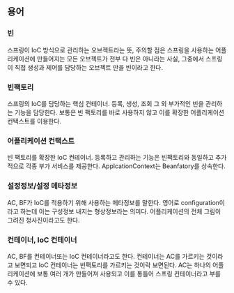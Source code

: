 
## 용어

### 빈
스프링이 IoC 방식으로 관리하는 오브젝트라는 뜻, 주의할 점은 스프링을 사용하는 어플리케이션에 만들어지는 모든 오브젝트가
전부 다 빈은 아니라는 사실, 그중에서 스프링이 직접 생성과 제어를 담당하는 오브젝트 만을 빈이라고 한다.

### 빈팩토리
스프링의 IoC를 담당하는 핵심 컨테이너. 등록, 생성, 조회 그 외 부가적인 빈을 관리하는 기능을 담당한다.
보통은 빈 팩토리를 바로 사용하지 않고 이를 확장한 어플리케이션 컨택스트를 이용한다.

### 어플리케이션 컨택스트
빈 팩토리를 확장한 IoC 컨테이너. 등록하고 관리하는 기능은 빈팩토리와 동일하고 추가적으로 각종 부가 서비스를 제공한다.
ApplcationContext는 Beanfatory를 상속한다.

### 설정정보/설정 메타정보
AC, BF가 IoC를 적용하기 위해 사용하는 메타정보를 말한다. 영어로 configuration이라고 하는데 이는 구성정보 내지는
형상정보라는 의미다. 어플리케이션의 전체 그림이 그려진 청사진이라고도 한다.

###  컨테이너, IoC 컨테이너
AC, BF를 컨테이너또는 IoC 컨테이너라고도 한다. 컨테이너는 AC를 가르키는 것이라고 보면되고 IoC 컨테이너는 빈팩토리를
가르키는 것이락 보면된다. AC는 하나의 어플리케이션에 보통 여러 개가 만들어져 사용되고 이를 통틀어 스프링 컨테이너라고 부를 수 있다.

